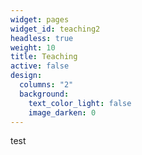 ```yaml
---
widget: pages
widget_id: teaching2
headless: true
weight: 10
title: Teaching
active: false
design:
  columns: "2"
  background:
    text_color_light: false
    image_darken: 0
---
```

test

